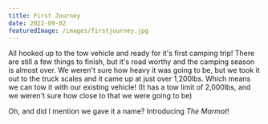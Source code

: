 ```yaml
---
title: First Journey
date: 2022-09-02
featuredImage: /images/firstjourney.jpg
---
```


All hooked up to the tow vehicle and ready for it's first camping trip! There are still a few things to finish, but it's road worthy and the camping season is almost over. We weren't sure how heavy it was going to be, but we took it out to the truck scales and it came up at just over 1,200lbs. Which means we can tow it with our existing vehicle! (It has a tow limit of 2,000lbs, and we weren't sure how close to that we were going to be)

Oh, and did I mention we gave it a name? Introducing _The Marmot_!
